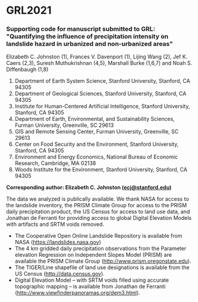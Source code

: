 # GRL2021
### Supporting code for manuscript submitted to GRL: **"Quantifying the influence of precipitation intensity on landslide hazard in urbanized and non-urbanized areas"**

Elizabeth C. Johnston (1), Frances V. Davenport (1), Lijing Wang (2), Jef K. Caers (2,3), Suresh Muthukrishnan (4,5), Marshall Burke (1,6,7) and Noah S. Diffenbaugh (1,8)

1. Department of Earth System Science, Stanford University, Stanford, CA 94305
2. Department of Geological Sciences, Stanford University, Stanford, CA 94305
3. Institute for Human-Centered Artificial Intelligence, Stanford University, Stanford, CA 94305
4. Department of Earth, Environmental, and Sustainability Sciences, Furman University, Greenville, SC 29613
5. GIS and Remote Sensing Center, Furman University, Greenville, SC 29613
6. Center on Food Security and the Environment, Stanford University, Stanford, CA 94305
7. Environment and Energy Economics, National Bureau of Economic Research, Cambridge, MA 02138
8. Woods Institute for the Environment, Stanford University, Stanford, CA 94305


**Corresponding author: Elizabeth C. Johnston (ecj@stanford.edu)**


The data we analyzed is publically available. We thank NASA for access to the landslide inventory, the PRISM Climate Group for access to the PRISM daily precipitation product, the US Census for access to land use data, and Jonathan de Ferranti for providing access to global Digital Elevation Models with artifacts and SRTM voids removed. 

- The Cooperative Open Online Landslide Repository is available from NASA (https://landslides.nasa.gov)
- The 4 km gridded daily precipitation observations from the Parameter elevation Regression on Independent Slopes Model (PRISM) are available the PRISM Climate Group (http://www.prism.oregonstate.edu).  
- The TIGER/Line shapefile of land use designations is available from the US Census (http://data.census.gov).
- Digital Elevation Model – with SRTM voids filled using accurate topographic mapping – is available from Jonathan de Ferranti (http://www.viewfinderpanoramas.org/dem3.html).



